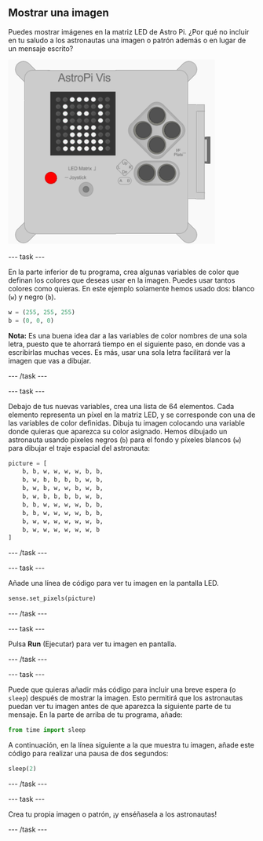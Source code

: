 ## Mostrar una imagen

Puedes mostrar imágenes en la matriz LED de Astro Pi. ¿Por qué no incluir en tu saludo a los astronautas una imagen o patrón además o en lugar de un mensaje escrito?

![Astronauta](images/astronaut-pic.png)

\--- task \---

En la parte inferior de tu programa, crea algunas variables de color que definan los colores que deseas usar en la imagen. Puedes usar tantos colores como quieras. En este ejemplo solamente hemos usado dos: blanco (`w`) y negro (`b`).

```python
w = (255, 255, 255)
b = (0, 0, 0)
```

**Nota:** Es una buena idea dar a las variables de color nombres de una sola letra, puesto que te ahorrará tiempo en el siguiente paso, en donde vas a escribirlas muchas veces. Es más, usar una sola letra facilitará ver la imagen que vas a dibujar.

\--- /task \---

\--- task \---

Debajo de tus nuevas variables, crea una lista de 64 elementos. Cada elemento representa un píxel en la matriz LED, y se corresponde con una de las variables de color definidas. Dibuja tu imagen colocando una variable donde quieras que aparezca su color asignado. Hemos dibujado un astronauta usando píxeles negros (`b`) para el fondo y píxeles blancos (`w`) para dibujar el traje espacial del astronauta:

```python
picture = [
    b, b, w, w, w, w, b, b,
    b, w, b, b, b, b, w, b,
    b, w, b, w, w, b, w, b,
    b, w, b, b, b, b, w, b,
    b, b, w, w, w, w, b, b,
    b, b, w, w, w, w, b, b,
    b, w, w, w, w, w, w, b,
    b, w, w, w, w, w, w, b
]
```

\--- /task \---

\--- task \---

Añade una línea de código para ver tu imagen en la pantalla LED.

```python
sense.set_pixels(picture)
```

\--- /task \---

\--- task \---

Pulsa **Run** (Ejecutar) para ver tu imagen en pantalla.

\--- /task \---

\--- task \---

Puede que quieras añadir más código para incluir una breve espera (o `sleep`) después de mostrar la imagen. Esto permitirá que los astronautas puedan ver tu imagen antes de que aparezca la siguiente parte de tu mensaje. En la parte de arriba de tu programa, añade:

```python
from time import sleep
```

A continuación, en la línea siguiente a la que muestra tu imagen, añade este código para realizar una pausa de dos segundos:

```python
sleep(2)
```

\--- /task \---

\--- task \---

Crea tu propia imagen o patrón, ¡y enséñasela a los astronautas!

\--- /task \---